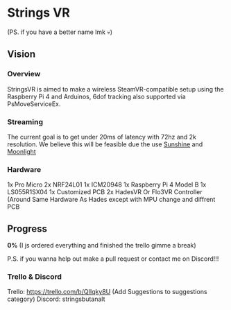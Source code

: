 # Strings VR
(PS. if you have a better name lmk 💀)


## Vision

### Overview
StringsVR is aimed to make a wireless SteamVR-compatible setup using the Raspberry Pi 4 and Arduinos, 6dof tracking also supported via PsMoveServiceEx. 

### Streaming
The current goal is to get under 20ms of latency with 72hz and 2k resolution. We believe this will be feasible due the use [Sunshine](https://github.com/LizardByte/Sunshine) and [Moonlight](https://github.com/moonlight-stream/moonlight-qt)

### Hardware
1x Pro Micro
2x NRF24L01
1x ICM20948
1x Raspberry Pi 4 Model B
1x LS055R1SX04
1x Customized PCB
2x HadesVR Or Flo3VR Controller 
(Around Same Hardware As Hades except with MPU change and diffrent PCB

## Progress
**0%** (I js ordered everything and finished the trello gimme a break)

P.S. if you wanna help out make a pull request or contact me on Discord!!!

### Trello & Discord
Trello: https://trello.com/b/QIIqky8U (Add Suggestions to suggestions category)
Discord: stringsbutanalt 

